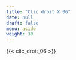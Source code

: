 ```yaml
---
title: "Clic droit X 06"
date: null
draft: false
menu: aside
weight: 30
---
```


{{< clic_droit_06 >}}